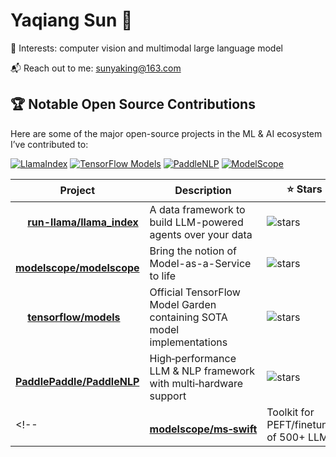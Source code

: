 # Yaqiang Sun 👋

🌱 Interests: computer vision and multimodal large language model

📬 Reach out to me: sunyaking@163.com
<!--
**yaqiangsun/yaqiangsun** is a ✨ _special_ ✨ repository because its `README.md` (this file) appears on your GitHub profile.

Here are some ideas to get you started:

- 🔭 I’m currently working on ...
- 🌱 I’m currently learning ...
- 👯 I’m looking to collaborate on ...
- 🤔 I’m looking for help with ...
- 💬 Ask me about ...
- 📫 How to reach me: ...
- 😄 Pronouns: ...
- ⚡ Fun fact: ...
-->

## 🏆 Notable Open Source Contributions

Here are some of the major open-source projects in the ML & AI ecosystem I’ve contributed to:

<p>
  <a href="https://github.com/run-llama/llama_index"><img alt="LlamaIndex" src="https://img.shields.io/badge/LlamaIndex-Contributor-blue?logo=github" /></a>
  <a href="https://github.com/tensorflow/models"><img alt="TensorFlow Models" src="https://img.shields.io/badge/TensorFlow%20Models-Contributor-orange?logo=tensorflow" /></a>
  <a href="https://github.com/PaddlePaddle/PaddleNLP"><img alt="PaddleNLP" src="https://img.shields.io/badge/PaddleNLP-Contributor-brightgreen?logo=baidu" /></a>
  <a href="https://github.com/modelscope/modelscope"><img alt="ModelScope" src="https://img.shields.io/badge/ModelScope-Contributor-lightgrey?logo=alibabacloud" /></a>
</p>

| Project | Description | ⭐ Stars |
|---------|-------------|---------|
| <img src="https://avatars.githubusercontent.com/u/130722866?s=48&v=4" width="15"> **[run-llama/llama_index](https://github.com/run-llama/llama_index)** | A data framework to build LLM-powered agents over your data | ![stars](https://img.shields.io/github/stars/run-llama/llama_index?style=social) |
| <img src="https://avatars.githubusercontent.com/u/109945100?s=48&v=4" width="15"> **[modelscope/modelscope](#)** | Bring the notion of Model-as-a-Service to life | ![stars](https://img.shields.io/github/stars/modelscope/modelscope?style=social) |
| <img src="https://avatars.githubusercontent.com/u/15658638?s=48&v=4" width="15"> **[tensorflow/models](https://github.com/tensorflow/models)** | Official TensorFlow Model Garden containing SOTA model implementations | ![stars](https://img.shields.io/github/stars/tensorflow/models?style=social) |
| <img src="https://avatars.githubusercontent.com/u/23534030?s=48&v=4" width="15"> **[PaddlePaddle/PaddleNLP](https://github.com/PaddlePaddle/PaddleNLP)** | High‑performance LLM & NLP framework with multi‑hardware support | ![stars](https://img.shields.io/github/stars/PaddlePaddle/PaddleNLP?style=social) |
<!-- | <img src="https://avatars.githubusercontent.com/u/109945100?s=48&v=4" width="15"> **[modelscope/ms‑swift](#)** | Toolkit for PEFT/finetuning of 500+ LLMs | ![stars](https://img.shields.io/github/stars/modelscope/ms-swift?style=social) | -->


